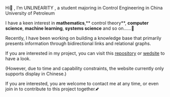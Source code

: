 Hi👋 , I’m UNLINEARITY , a student majoring in Control Engineering in China University of Petroleum

I have a keen interest in **mathematics**,** control theory**, **computer science**, **machine learning**, **systems science** and so on......🚀

Recently, I have been working on building a knowledge base that primarily presents information through bidirectional links and relational graphs. 

If you are interested in my project, you can visit this [repository](https://github.com/UNLINEARITY/Learn-for-Everything) or [wedsite](https://www.unlinearity.top/) to have a look.

(However, due to time and capability constraints, the website currently only supports display in Chinese.)

If you are interested, you are welcome to contact me at any time, or even join in to contribute to this project together.💕


